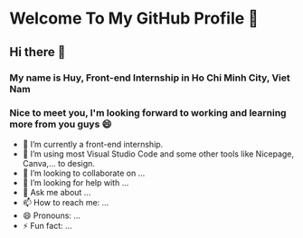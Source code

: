 # Welcome To My GitHub Profile 👋

## Hi there 👋
### My name is Huy, Front-end Internship in Ho Chi Minh City, Viet Nam
### Nice to meet you, I'm looking forward to working and learning more from you guys 😄
- 🔭 I’m currently a front-end internship.
- 🌱 I’m using most Visual Studio Code and some other tools like Nicepage, Canva,... to design.
- 👯 I’m looking to collaborate on ...
- 🤔 I’m looking for help with ...
- 💬 Ask me about ...
- 📫 How to reach me: ...
- 😄 Pronouns: ...
- ⚡ Fun fact: ...

